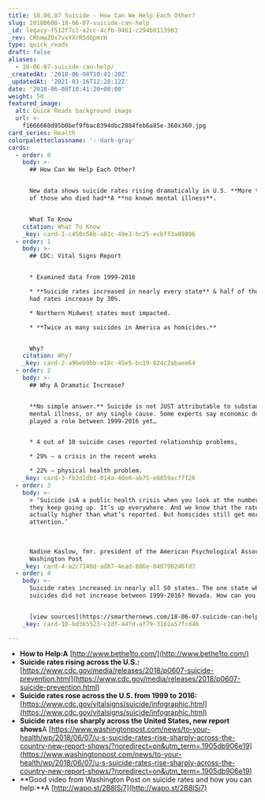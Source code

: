 ```yaml
---
title: 18.06.07 Suicide - How Can We Help Each Other?
slug: 20180608-18-06-07-suicide-can-help
_id: legacy-f512f7c1-a2cc-4cfb-9461-c294b0113983
_rev: CRhmwZOx7vxYXrRSdQpmrH
type: quick_reads
draft: false
aliases:
  - 18-06-07-suicide-can-help/
_createdAt: '2018-06-08T10:41:20Z'
_updatedAt: '2021-03-16T12:28:12Z'
date: '2018-06-08T10:41:20+00:00'
weight: 50
featured_image:
  alt: Quick Reads background image
  url: >-
    f1666668d95b0bef9fbac8394dbc2884feb6a85e-360x360.jpg
card_series: Health
colorpaletteclassname: '--dark-gray'
cards:
  - order: 0
    body: >-
      ## How Can We Help Each Other?


      New data shows suicide rates rising dramatically in U.S. **More than half
      of those who died had**A **no known mental illness**.


      What To Know
    citation: What To Know
    _key: card-1-c450c58b-a81c-49e3-bc25-ecbff3a09896
  - order: 1
    body: >-
      ## CDC: Vital Signs Report


      * Examined data from 1999-2016

      * **Suicide rates increased in nearly every state** & half of those states
      had rates increase by 30%.

      * Northern Midwest states most impacted.

      * **Twice as many suicides in America as homicides.**


      Why?
    citation: Why?
    _key: card-2-a9beb9bb-e18c-45e5-bc19-024c2abaee64
  - order: 2
    body: >-
      ## Why A Dramatic Increase?


      **No simple answer.** Suicide is not JUST attributable to substance abuse,
      mental illness, or any single cause. Some experts say economic downturns
      played a role between 1999-2016 yet…


      * 4 out of 10 suicide cases reported relationship problems,

      * 29% – a crisis in the recent weeks

      * 22% – physical health problem.
    _key: card-3-fb2d1db1-014a-4de6-ab75-e8859acf7f26
  - order: 3
    body: >-
      > ‘Suicide isA a public health crisis when you look at the numbers, and
      they keep going up. It’s up everywhere. And we know that the rates are
      actually higher than what’s reported. But homicides still get more
      attention.’  
        
        
        
      Nadine Kaslow, fmr. president of the American Psychological Association to
      Washington Post
    _key: card-4-a2c7140d-ad87-4ead-886e-840790246fd7
  - order: 4
    body: >-
      Suicide rates increased in nearly all 50 states. The one state where
      suicides did not increase between 1999-2016? Nevada. How can you help?


      [view sources](https://smarthernews.com/18-06-07-suicide-can-help/)
    _key: card-10-bd365523-c1df-44fd-af79-3161a57fcd46

---
```

* **How to Help:A** [http://www.bethe1to.com/](http://www.bethe1to.com/)
* **Suicide rates rising across the U.S.:** [https://www.cdc.gov/media/releases/2018/p0607-suicide-prevention.html](https://www.cdc.gov/media/releases/2018/p0607-suicide-prevention.html)
* **Suicide rates rose across the U.S. from 1999 to 2016:** [https://www.cdc.gov/vitalsigns/suicide/infographic.html](https://www.cdc.gov/vitalsigns/suicide/infographic.html)
* **Suicide rates rise sharply across the United States, new report shows**A [https://www.washingtonpost.com/news/to-your-health/wp/2018/06/07/u-s-suicide-rates-rise-sharply-across-the-country-new-report-shows/?noredirect=on&utm_term=.1905db906e19](https://www.washingtonpost.com/news/to-your-health/wp/2018/06/07/u-s-suicide-rates-rise-sharply-across-the-country-new-report-shows/?noredirect=on&utm_term=.1905db906e19)
* **Good video from Washington Post on suicide rates and how you can help:**A [http://wapo.st/2B8lSj7](http://wapo.st/2B8lSj7)